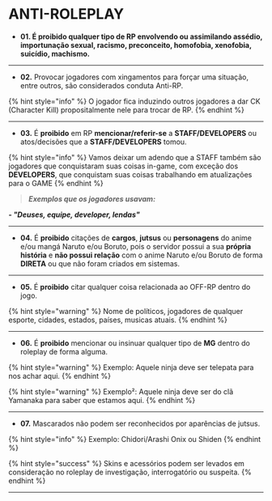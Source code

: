 # ANTI-ROLEPLAY

* **01. É proibido qualquer tipo de RP envolvendo ou assimilando assédio, importunação sexual, racismo, preconceito, homofobia, xenofobia, suicídio, machismo.**

***

* **02.** Provocar jogadores com xingamentos para forçar uma situação, entre outros, são considerados conduta Anti-RP.

{% hint style="info" %}
O jogador fica induzindo outros jogadores a dar CK (Character Kill) propositalmente nele para trocar de RP.
{% endhint %}

***

* **03.** É **proibido** em RP **mencionar/referir-se** a **STAFF/DEVELOPERS** ou atos/decisões que a **STAFF/DEVELOPERS** tomou.

{% hint style="info" %}
Vamos deixar um adendo que a STAFF também são jogadores que conquistaram suas coisas in-game, com exceção dos **DEVELOPERS**, que conquistam suas coisas trabalhando em atualizações para o GAME
{% endhint %}

> _**Exemplos que os jogadores usavam:**_

_**- "Deuses, equipe, developer, lendas"**_

***

* **04.** É **proibido** citações de **cargos**, **jutsus** ou **personagens** do anime e/ou mangá Naruto e/ou Boruto, pois o servidor possui a sua **própria história** e **não possui relação** com o anime Naruto e/ou Boruto de forma **DIRETA** ou que não foram criados em sistemas.

***

* **05.** É **proibido** citar qualquer coisa relacionada ao OFF-RP dentro do jogo.

{% hint style="warning" %}
Nome de políticos, jogadores de qualquer esporte, cidades, estados, países, musicas atuais.
{% endhint %}

***

* **06.** É **proibido** mencionar ou insinuar qualquer tipo de **MG** dentro do roleplay de forma alguma.

{% hint style="warning" %}
Exemplo: Aquele ninja deve ser telepata para nos achar aqui.
{% endhint %}

{% hint style="warning" %}
Exemplo²: Aquele ninja deve ser do clã Yamanaka para saber que estamos aqui.
{% endhint %}

***

* **07.** Mascarados não podem ser reconhecidos por aparências de jutsus.

{% hint style="info" %}
Exemplo: Chidori/Arashi Onix ou Shiden
{% endhint %}

{% hint style="success" %}
Skins e acessórios podem ser levados em consideração no roleplay de investigação, interrogatório ou suspeita.
{% endhint %}

***
